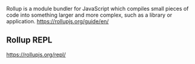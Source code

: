 Rollup is a module bundler for JavaScript which compiles small pieces of code into something larger and more complex, such as a library or application.
https://rollupjs.org/guide/en/

## Rollup REPL

https://rollupjs.org/repl/

